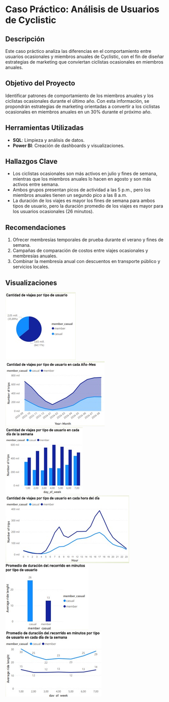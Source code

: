 # Caso Práctico: Análisis de Usuarios de Cyclistic  

## Descripción
Este caso práctico analiza las diferencias en el comportamiento entre usuarios ocasionales y miembros anuales de Cyclistic, con el fin de diseñar estrategias de marketing que conviertan ciclistas ocasionales en miembros anuales.

## Objetivo del Proyecto
Identificar patrones de comportamiento de los miembros anuales y los ciclistas ocasionales durante el último año. Con esta información, se propondrán estrategias de marketing orientadas a convertir a los ciclistas ocasionales en miembros anuales en un 30% durante el próximo año.

## Herramientas Utilizadas
- **SQL**: Limpieza y análisis de datos.
- **Power BI**: Creación de dashboards y visualizaciones.

## Hallazgos Clave
- Los ciclistas ocasionales son más activos en julio y fines de semana, mientras que los miembros anuales lo hacen en agosto y son más activos entre semana.
- Ambos grupos presentan picos de actividad a las 5 p.m., pero los miembros anuales tienen un segundo pico a las 8 a.m.
- La duración de los viajes es mayor los fines de semana para ambos tipos de usuario, pero la duración promedio de los viajes es mayor para los usuarios ocasionales (26 minutos).

## Recomendaciones
1. Ofrecer membresías temporales de prueba durante el verano y fines de semana.
2. Campañas de comparación de costos entre viajes ocasionales y membresías anuales.
3. Combinar la membresía anual con descuentos en transporte público y servicios locales.

## Visualizaciones
![Distribución de Viajes](visuals/Cantidad%20de%20viajes%20por%20tipo%20de%20usuario.jpg)
![Distribución de Viajes2](visuals/Cantidad%20de%20viajes%20por%20tipo%20de%20usuario%20en%20cada%20Año-Mes.jpg)
![Distribución de Viajes3](visuals/Cantidad%20de%20viajes%20por%20tipo%20de%20usuario%20en%20cada%20semana.jpg)
![Distribución de Viajes4](visuals/Cantidad%20de%20viajes%20por%20tipo%20de%20usuario%20en%20cada%20hora%20del%20día.jpg)
![Promedio de Viajes](visuals/Promedio%20de%20duración%20del%20recorrido%20en%20minutos%20por%20tipo%20de%20usuario.jpg)
![Promedio de Viajes2](visuals/Promedio%20de%20duración%20del%20recorrido%20en%20minutos%20por%20tipo%20de%20usuario%20en%20cada%20día%20de%20la%20semana.jpg)
